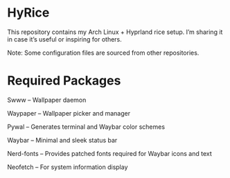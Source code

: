 # HyRice

This repository contains my Arch Linux + Hyprland rice setup.
I’m sharing it in case it’s useful or inspiring for others.

Note: Some configuration files are sourced from other repositories.

# Required Packages

Swww – Wallpaper daemon

Waypaper – Wallpaper picker and manager

Pywal – Generates terminal and Waybar color schemes

Waybar – Minimal and sleek status bar

Nerd-fonts – Provides patched fonts required for Waybar icons and text

Neofetch – For system information display
